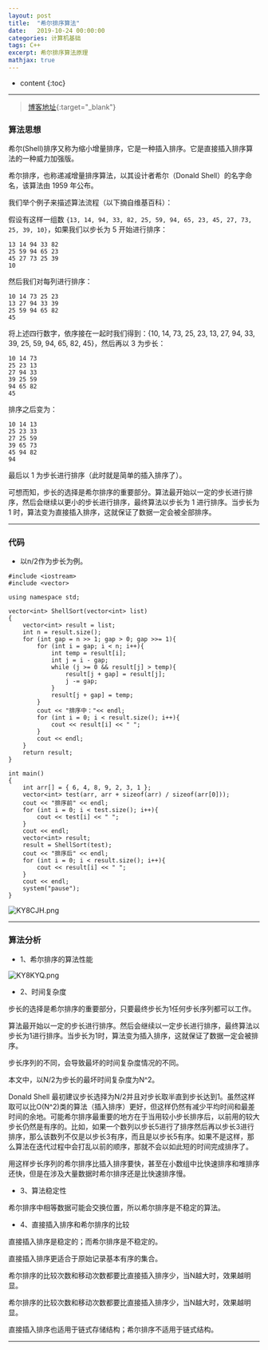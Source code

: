 ```yaml
---
layout: post
title:  "希尔排序算法"
date:   2019-10-24 00:00:00
categories: 计算机基础
tags: C++
excerpt: 希尔排序算法原理
mathjax: true
---
```

* content
{:toc}
---


> [博客地址](https://dufaxing.com){:target="_blank"}


### 算法思想

希尔(Shell)排序又称为缩小增量排序，它是一种插入排序。它是直接插入排序算法的一种威力加强版。

希尔排序，也称递减增量排序算法，以其设计者希尔（Donald Shell）的名字命名，该算法由 1959 年公布。

我们举个例子来描述算法流程（以下摘自维基百科）：

假设有这样一组数 `{13, 14, 94, 33, 82, 25, 59, 94, 65, 23, 45, 27, 73, 25, 39, 10}`，如果我们以步长为 5 开始进行排序：


```
13 14 94 33 82
25 59 94 65 23
45 27 73 25 39
10
```

然后我们对每列进行排序：

```
10 14 73 25 23
13 27 94 33 39
25 59 94 65 82
45
```

将上述四行数字，依序接在一起时我们得到：{10, 14, 73, 25, 23, 13, 27, 94, 33, 39, 25, 59, 94, 65, 82, 45}，然后再以 3 为步长：


```
10 14 73
25 23 13
27 94 33
39 25 59
94 65 82
45
```

排序之后变为：

```
10 14 13
25 23 33
27 25 59
39 65 73
45 94 82
94
```

最后以 1 为步长进行排序（此时就是简单的插入排序了）。

可想而知，步长的选择是希尔排序的重要部分。算法最开始以一定的步长进行排序，然后会继续以更小的步长进行排序，最终算法以步长为 1 进行排序。当步长为 1 时，算法变为直接插入排序，这就保证了数据一定会被全部排序。


---

### 代码

- 以n/2作为步长为例。

```
#include <iostream>
#include <vector>

using namespace std;

vector<int> ShellSort(vector<int> list)
{
    vector<int> result = list;
    int n = result.size();
    for (int gap = n >> 1; gap > 0; gap >>= 1){
        for (int i = gap; i < n; i++){
            int temp = result[i];
            int j = i - gap;
            while (j >= 0 && result[j] > temp){
                result[j + gap] = result[j];
                j -= gap;
            }
            result[j + gap] = temp;
        }
        cout << "排序中："<< endl;
        for (int i = 0; i < result.size(); i++){
            cout << result[i] << " ";
        }
        cout << endl;
    }
    return result;
}

int main()
{
    int arr[] = { 6, 4, 8, 9, 2, 3, 1 };
    vector<int> test(arr, arr + sizeof(arr) / sizeof(arr[0]));
    cout << "排序前" << endl;
    for (int i = 0; i < test.size(); i++){
        cout << test[i] << " ";
    }
    cout << endl;
    vector<int> result;
    result = ShellSort(test);
    cout << "排序后" << endl;
    for (int i = 0; i < result.size(); i++){
        cout << result[i] << " ";
    }
    cout << endl;
    system("pause");
}
```

![KY8CJH.png](https://s2.ax1x.com/2019/10/23/KY8CJH.png)


---

### 算法分析


- 1、希尔排序的算法性能

![KY8KYQ.png](https://s2.ax1x.com/2019/10/23/KY8KYQ.png)

- 2、时间复杂度

步长的选择是希尔排序的重要部分，只要最终步长为1任何步长序列都可以工作。


算法最开始以一定的步长进行排序。然后会继续以一定步长进行排序，最终算法以步长为1进行排序。当步长为1时，算法变为插入排序，这就保证了数据一定会被排序。

步长序列的不同，会导致最坏的时间复杂度情况的不同。

本文中，以N/2为步长的最坏时间复杂度为N^2。

Donald Shell 最初建议步长选择为N/2并且对步长取半直到步长达到1。虽然这样取可以比O(N^2)类的算法（插入排序）更好，但这样仍然有减少平均时间和最差时间的余地。可能希尔排序最重要的地方在于当用较小步长排序后，以前用的较大步长仍然是有序的。比如，如果一个数列以步长5进行了排序然后再以步长3进行排序，那么该数列不仅是以步长3有序，而且是以步长5有序。如果不是这样，那么算法在迭代过程中会打乱以前的顺序，那就不会以如此短的时间完成排序了。

用这样步长序列的希尔排序比插入排序要快，甚至在小数组中比快速排序和堆排序还快，但是在涉及大量数据时希尔排序还是比快速排序慢。

- 3、算法稳定性

希尔排序中相等数据可能会交换位置，所以希尔排序是不稳定的算法。

- 4、直接插入排序和希尔排序的比较

直接插入排序是稳定的；而希尔排序是不稳定的。

直接插入排序更适合于原始记录基本有序的集合。

希尔排序的比较次数和移动次数都要比直接插入排序少，当N越大时，效果越明显。  

希尔排序的比较次数和移动次数都要比直接插入排序少，当N越大时，效果越明显。  

直接插入排序也适用于链式存储结构；希尔排序不适用于链式结构。


---
